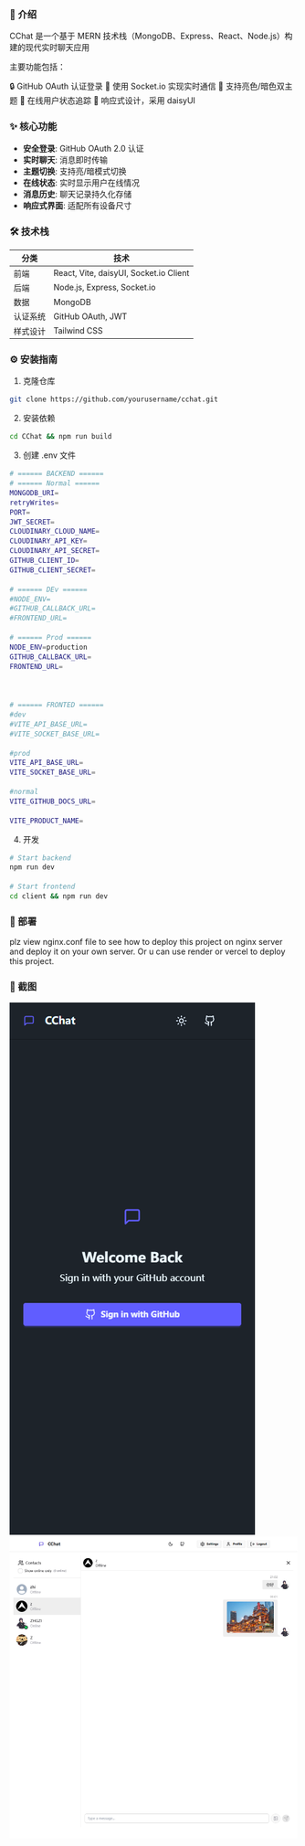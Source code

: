 ### 🚀 介绍

CChat 是一个基于 MERN 技术栈（MongoDB、Express、React、Node.js）构建的现代实时聊天应用

主要功能包括：

🔒 GitHub OAuth 认证登录
💬 使用 Socket.io 实现实时通信
🎨 支持亮色/暗色双主题
👥 在线用户状态追踪
📱 响应式设计，采用 daisyUI

### ✨  核心功能

- **安全登录**: GitHub OAuth 2.0 认证
- **实时聊天**: 消息即时传输
- **主题切换**: 支持亮/暗模式切换
- **在线状态**: 实时显示用户在线情况
- **消息历史**: 聊天记录持久化存储
- **响应式界面**: 适配所有设备尺寸

### 🛠 技术栈

| 分类       | 技术                  |
|----------------|-------------------------------|
| 前端       | React, Vite, daisyUI, Socket.io Client |
| 后端        | Node.js, Express, Socket.io   |
| 数据       | MongoDB                       |
| 认证系统 | GitHub OAuth, JWT             |
| 样式设计        | Tailwind CSS                  |

### ⚙️  安装指南

1. 克隆仓库

```bash
git clone https://github.com/yourusername/cchat.git
```

2. 安装依赖

```bash
cd CChat && npm run build 
```

3. 创建 .env 文件
```bash
# ====== BACKEND ======
# ====== Normal ======
MONGODB_URI=
retryWrites=
PORT=
JWT_SECRET=
CLOUDINARY_CLOUD_NAME=
CLOUDINARY_API_KEY=
CLOUDINARY_API_SECRET=
GITHUB_CLIENT_ID=
GITHUB_CLIENT_SECRET=

# ====== DEv ====== 
#NODE_ENV=
#GITHUB_CALLBACK_URL=
#FRONTEND_URL=

# ====== Prod ====== 
NODE_ENV=production
GITHUB_CALLBACK_URL=
FRONTEND_URL=



# ====== FRONTED ======
#dev
#VITE_API_BASE_URL=
#VITE_SOCKET_BASE_URL=

#prod
VITE_API_BASE_URL=
VITE_SOCKET_BASE_URL=

#normal
VITE_GITHUB_DOCS_URL=

VITE_PRODUCT_NAME=
```

4. 开发

```bash
# Start backend
npm run dev

# Start frontend
cd client && npm run dev
```

### 🚀 部署

plz view nginx.conf file to see how to deploy this project on nginx server and deploy it on your own server. Or u can use render or vercel to deploy this project.

### 📸 截图

![Chat Interface](/assets/showcase1.png)
![Chat Interface](/assets/showcase2.png)